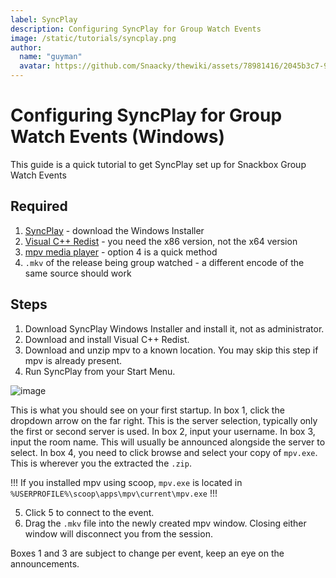 ```yaml
---
label: SyncPlay
description: Configuring SyncPlay for Group Watch Events
image: /static/tutorials/syncplay.png
author:
  name: "guyman"
  avatar: https://github.com/Snaacky/thewiki/assets/78981416/2045b3c7-90a5-40ce-9d81-a81baa421227
---
```


# Configuring SyncPlay for Group Watch Events (Windows)

This guide is a quick tutorial to get SyncPlay set up for Snackbox Group Watch Events

## Required

1. [SyncPlay](https://syncplay.pl/syncplay-1-7-4/) - download the Windows Installer
2. [Visual C++ Redist](https://aka.ms/vs/17/release/vc_redist.x86.exe) - you need the x86 version, not the x64 version
3. [mpv media player](https://thewiki.moe/tutorials/mpv/) - option 4 is a quick method
4. `.mkv` of the release being group watched - a different encode of the same source should work

## Steps

1. Download SyncPlay Windows Installer and install it, not as administrator.
2. Download and install Visual C++ Redist.
3. Download and unzip mpv to a known location. You may skip this step if mpv is already present.
4. Run SyncPlay from your Start Menu.

![image](/static/tutorials/syncplay_example.png)

This is what you should see on your first startup.
In box 1, click the dropdown arrow on the far right. This is the server selection, typically only the first or second server is used.
In box 2, input your username. 
In box 3, input the room name. This will usually be announced alongside the server to select.
In box 4, you need to click browse and select your copy of `mpv.exe`. This is wherever you the extracted the `.zip`. 

!!!
If you installed mpv using scoop, `mpv.exe` is located in `%USERPROFILE%\scoop\apps\mpv\current\mpv.exe`
!!!

5. Click 5 to connect to the event.
6. Drag the `.mkv` file into the newly created mpv window. Closing either window will disconnect you from the session.

Boxes 1 and 3 are subject to change per event, keep an eye on the announcements.

